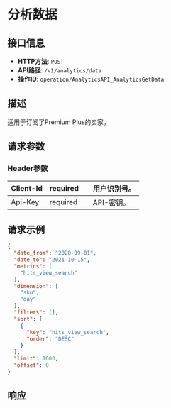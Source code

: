 # 分析数据

## 接口信息

- **HTTP方法**: `POST`
- **API路径**: `/v1/analytics/data`
- **操作ID**: `operation/AnalyticsAPI_AnalyticsGetData`

## 描述

适用于订阅了Premium Plus的卖家。

## 请求参数

### Header参数

| Client-Id | required |  | 用户识别号。 |
|---|---|---|---|
| Api-Key | required |  | API-密钥。 |

## 请求示例

```json
{
  "date_from": "2020-09-01",
  "date_to": "2021-10-15",
  "metrics": [
    "hits_view_search"
  ],
  "dimension": [
    "sku",
    "day"
  ],
  "filters": [],
  "sort": [
    {
      "key": "hits_view_search",
      "order": "DESC"
    }
  ],
  "limit": 1000,
  "offset": 0
}
```

## 响应
